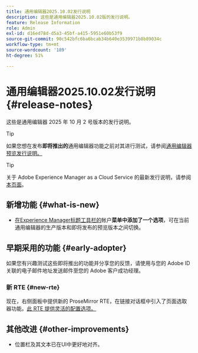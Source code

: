 ```yaml
---
title: 通用编辑器2025.10.02发行说明
description: 这些是通用编辑器2025.10.02版的发行说明。
feature: Release Information
role: Admin
exl-id: d16ed78d-d5a3-45bf-a415-5951e60b53f9
source-git-commit: 90c542bfc6ba6bcab34b640e3539971b8b89034c
workflow-type: tm+mt
source-wordcount: '189'
ht-degree: 51%

---
```



# 通用编辑器2025.10.02发行说明 {#release-notes}

这些是通用编辑器 2025 年 10 月 2 号版本的发行说明。

>[!TIP]
>
>如果您想在发布&#x200B;**即将推出的**&#x200B;通用编辑器功能之前对其进行测试，请参阅[通用编辑器预览发行说明。](/help/release-notes/universal-editor/preview.md)

>[!TIP]
>
>关于 Adobe Experience Manager as a Cloud Service 的最新发行说明，请参阅[本页面](/help/release-notes/release-notes-cloud/release-notes-current.md)。

## 新增功能 {#what-is-new}

* [在Experience Manager标题工具栏的](/help/sites-cloud/authoring/universal-editor/navigation.md#user-properties)帐户&#x200B;**菜单中添加了一个选项**，可在当前通用编辑器的生产版本和即将发布的预览版本之间切换。

## 早期采用的功能 {#early-adopter}

如果您有兴趣测试这些即将推出的功能并分享您的反馈，请使用与您的 Adobe ID 关联的电子邮件地址发送邮件至您的 Adobe 客户成功经理。

### 新 RTE {#new-rte}

现在，右侧面板中提供新的 ProseMirror RTE，在链接对话框中引入了页面选取器功能。[此 RTE 提供灵活的配置选项。](/help/implementing/universal-editor/configure-rte.md)

## 其他改进 {#other-improvements}

* 位置栏及其文本已在UI中更好地对齐。
